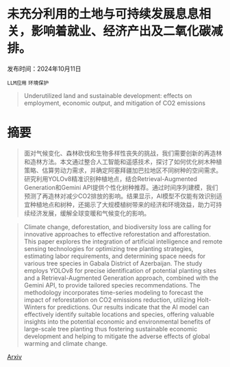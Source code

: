 # 未充分利用的土地与可持续发展息息相关，影响着就业、经济产出及二氧化碳减排。

发布时间：2024年10月11日

`LLM应用` `环境保护`

> Underutilized land and sustainable development: effects on employment, economic output, and mitigation of CO2 emissions

# 摘要

> 面对气候变化、森林砍伐和生物多样性丧失的挑战，我们需要创新的再造林和造林方法。本文通过整合人工智能和遥感技术，探讨了如何优化树木种植策略、估算劳动力需求，并确定阿塞拜疆加巴拉地区不同树种的空间需求。研究利用YOLOv8精准识别种植地点，结合Retrieval-Augmented Generation和Gemini API提供个性化树种推荐。通过时间序列建模，我们预测了再造林对减少CO2排放的影响。结果显示，AI模型不仅能有效识别适宜种植地点和树种，还揭示了大规模植树带来的经济和环境效益，助力可持续经济发展，缓解全球变暖和气候变化的影响。

> Climate change, deforestation, and biodiversity loss are calling for innovative approaches to effective reforestation and afforestation. This paper explores the integration of artificial intelligence and remote sensing technologies for optimizing tree planting strategies, estimating labor requirements, and determining space needs for various tree species in Gabala District of Azerbaijan. The study employs YOLOv8 for precise identification of potential planting sites and a Retrieval-Augmented Generation approach, combined with the Gemini API, to provide tailored species recommendations. The methodology incorporates time-series modeling to forecast the impact of reforestation on CO2 emissions reduction, utilizing Holt-Winters for predictions. Our results indicate that the AI model can effectively identify suitable locations and species, offering valuable insights into the potential economic and environmental benefits of large-scale tree planting thus fostering sustainable economic development and helping to mitigate the adverse effects of global warming and climate change.

[Arxiv](https://arxiv.org/abs/2410.09136)